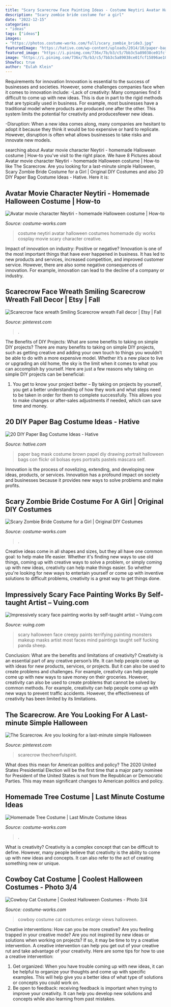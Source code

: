 ```yaml
---
title: "Scary Scarecrow Face Painting Ideas - Costume Neytiri Avatar Halloween Costumes Homemade Diy Works Cosplay Movie Scary Character Creative"
description: "Scary zombie bride costume for a girl"
date: "2022-12-15"
categories:
- "ideas"
tags: ["ideas"]
images:
- "https://photos.costume-works.com/full/scary_zombie_bride3.jpg"
featuredImage: "https://hative.com/wp-content/uploads/2014/10/paper-bag-costume-ideas/14-portrait-mask-on-brown-paper-bag.jpg"
featured_image: "https://i.pinimg.com/736x/7b/b3/c5/7bb3c5a89038ce01fcf15896ae1005f6.jpg"
image: "https://i.pinimg.com/736x/7b/b3/c5/7bb3c5a89038ce01fcf15896ae1005f6.jpg"
ShowToc: true
author: "Eulah Klein"
---
```



Requirements for innovation
Innovation is essential to the success of businesses and societies. However, some challenges companies face when it comes to innovation include:
-Lack of creativity: Many companies find it difficult to come up with new ideas. This is due in part to the rigid methods that are typically used in business. For example, most businesses have a traditional model where products are produced one after the other. This system limits the potential for creativity and producesfewer new ideas.

-Disruption: When a new idea comes along, many companies are hesitant to adopt it because they think it would be too expensive or hard to replicate. However, disruption is often what allows businesses to take risks and innovate new models.

	

		
searching about Avatar movie character Neytiri - homemade Halloween costume | How-to you've visit to the right place. We have 8 Pictures about Avatar movie character Neytiri - homemade Halloween costume | How-to like The Scarecrow. Are you looking for a last-minute simple Halloween, Scary Zombie Bride Costume for a Girl | Original DIY Costumes and also 20 DIY Paper Bag Costume Ideas - Hative. Here it is:
		
    
## Avatar Movie Character Neytiri - Homemade Halloween Costume | How-to

<img loading=lazy src="https://photos.costume-works.com/full/neytiri.jpg" onerror="this.onerror=null;this.src='https://tse4.mm.bing.net/th?id=OIP.FuyCuTkqeCpLaIiT1HZFjQHaLv&amp;pid=15.1';" alt="Avatar movie character Neytiri - homemade Halloween costume | How-to">

_Source: costume-works.com_

>costume neytiri avatar halloween costumes homemade diy works cosplay movie scary character creative. 

	

Impact of innovation on industry: Positive or negative?
Innovation is one of the most important things that have ever happened in business. It has led to new products and services, increased competition, and improved customer service. However, there are also some negative consequences of innovation. For example, innovation can lead to the decline of a company or industry.

    
## Scarecrow Face Wreath Smiling Scarecrow Wreath Fall Decor | Etsy | Fall

<img loading=lazy src="https://i.pinimg.com/736x/43/99/44/4399444d235a29ee05b4e1a94b19a7ae.jpg" onerror="this.onerror=null;this.src='https://tse4.mm.bing.net/th?id=OIP.6dTwDxCeRgdQJ7twxGwQEgHaJ4&amp;pid=15.1';" alt="Scarecrow face wreath Smiling Scarecrow wreath Fall decor | Etsy | Fall">

_Source: pinterest.com_

>. 

	

The Benefits of DIY Projects: What are some benefits to taking on simple DIY projects?
There are many benefits to taking on simple DIY projects, such as getting creative and adding your own touch to things you wouldn’t be able to do with a more expensive model. Whether it’s a new place to live or upgrading an old home, the sky is the limit when it comes to what you can accomplish by yourself. Here are just a few reasons why taking on simple DIY projects can be beneficial: 
1. You get to know your project better – By taking on projects by yourself, you get a better understanding of how they work and what steps need to be taken in order for them to complete successfully. This allows you to make changes or after-sales adjustments if needed, which can save time and money. 


    
## 20 DIY Paper Bag Costume Ideas - Hative

<img loading=lazy src="https://hative.com/wp-content/uploads/2014/10/paper-bag-costume-ideas/14-portrait-mask-on-brown-paper-bag.jpg" onerror="this.onerror=null;this.src='https://tse3.mm.bing.net/th?id=OIP.zg4FxzwIL4PrGydL9D4q1wHaLH&amp;pid=15.1';" alt="20 DIY Paper Bag Costume Ideas - Hative">

_Source: hative.com_

>paper bag mask costume brown papel diy drawing portrait halloween bags con flickr oil bolsas eyes portraits pastels máscara self. 

	

Innovation is the process of novelizing, extending, and developing new ideas, products, or services. Innovation has a profound impact on society and businesses because it provides new ways to solve problems and make profits.

    
## Scary Zombie Bride Costume For A Girl | Original DIY Costumes

<img loading=lazy src="https://photos.costume-works.com/full/scary_zombie_bride3.jpg" onerror="this.onerror=null;this.src='https://tse2.mm.bing.net/th?id=OIP.rHd-gynvzRqkaZzzYmRmGgHaKr&amp;pid=15.1';" alt="Scary Zombie Bride Costume for a Girl | Original DIY Costumes">

_Source: costume-works.com_

>. 

	

Creative ideas come in all shapes and sizes, but they all have one common goal: to help make life easier. Whether it's finding new ways to use old things, coming up with creative ways to solve a problem, or simply coming up with new ideas, creativity can help make things easier. So whether you're looking for new ways to entertain yourself or come up with inventive solutions to difficult problems, creativity is a great way to get things done.

    
## Impressively Scary Face Painting Works By Self-taught Artist – Vuing.com

<img loading=lazy src="http://vuing.com/wp-content/uploads/2015/10/Creepy-terrifying-scary-Halloween-Makeup-face-paintings-12.jpg" onerror="this.onerror=null;this.src='https://tse2.mm.bing.net/th?id=OIP.ohf-8Cx3RQwMWvvNAfX_9gHaJ6&amp;pid=15.1';" alt="Impressively scary face painting works by self-taught artist – Vuing.com">

_Source: vuing.com_

>scary halloween face creepy paints terrifying painting monsters makeup masks artist most faces mind paintings taught self fucking panda sheep. 

	

Conclusion: What are the benefits and limitations of creativity?
Creativity is an essential part of any creative person’s life. It can help people come up with ideas for new products, services, or projects. But it can also be used to create problems and challenges. For example, creativity can help people come up with new ways to save money on their groceries. However, creativity can also be used to create problems that cannot be solved by common methods. For example, creativity can help people come up with new ways to prevent traffic accidents. However, the effectiveness of creativity has been limited by its limitations.

    
## The Scarecrow. Are You Looking For A Last-minute Simple Halloween

<img loading=lazy src="https://i.pinimg.com/736x/7b/b3/c5/7bb3c5a89038ce01fcf15896ae1005f6.jpg" onerror="this.onerror=null;this.src='https://tse1.mm.bing.net/th?id=OIP.gfIru5MrBykSiyxEPRVTpgHaLG&amp;pid=15.1';" alt="The Scarecrow. Are you looking for a last-minute simple Halloween">

_Source: pinterest.com_

>scarecrow thecheerfulspirit. 

	

What does this mean for American politics and policy?
The 2020 United States Presidential Election will be the first time that a major party nominee for President of the United States is not from the Republican or Democratic Parties. This may mean significant changes to American politics and policy.

    
## Homemade Tree Costume | Last Minute Costume Ideas

<img loading=lazy src="https://photos.costume-works.com/full/tree5.jpg" onerror="this.onerror=null;this.src='https://tse3.mm.bing.net/th?id=OIP.iG6OHIi9av8RNUILvVEhIQHaKS&amp;pid=15.1';" alt="Homemade Tree Costume | Last Minute Costume Ideas">

_Source: costume-works.com_

>. 

	

What is creativity?
Creativity is a complex concept that can be difficult to define. However, many people believe that creativity is the ability to come up with new ideas and concepts. It can also refer to the act of creating something new or unique.

    
## Cowboy Cat Costume | Coolest Halloween Costumes - Photo 3/4

<img loading=lazy src="https://photos.costume-works.com/full/cowboy_cat2.jpg" onerror="this.onerror=null;this.src='https://tse3.mm.bing.net/th?id=OIP.4oDnRK03X7ownRkih0JnTAHaNL&amp;pid=15.1';" alt="Cowboy Cat Costume | Coolest Halloween Costumes - Photo 3/4">

_Source: costume-works.com_

>cowboy costume cat costumes enlarge views halloween. 

	

Creative interventions: How can you be more creative?
Are you feeling trapped in your creative mode? Are you not inspired by new ideas or solutions when working on projects? If so, it may be time to try a creative intervention. A creative intervention can help you get out of your creative rut and take advantage of your creativity. Here are some tips for how to use a creative intervention: 
1. Get organized: When you have trouble coming up with new ideas, it can be helpful to organize your thoughts and come up with specific examples. This will help give you a better idea of what type of solutions or concepts you could work on. 
2. Be open to feedback: receiving feedback is important when trying to improve your creativity. It can help you develop new solutions and concepts while also learning from past mistakes. 

